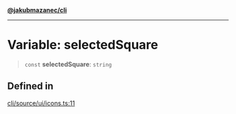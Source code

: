 [**@jakubmazanec/cli**](../../../README.md)

---

# Variable: selectedSquare

> `const` **selectedSquare**: `string`

## Defined in

[cli/source/ui/icons.ts:11](https://github.com/jakubmazanec/tools/blob/0633c96618f3c6692ade528aee0f27ac091468a5/packages/cli/source/ui/icons.ts#L11)
